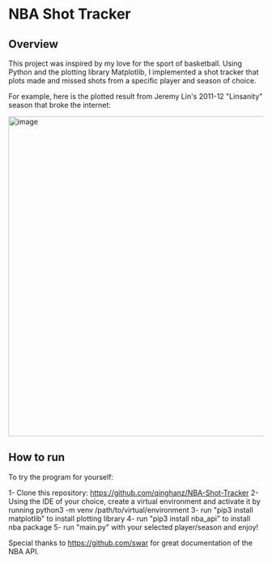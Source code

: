 # NBA Shot Tracker

## Overview
This project was inspired by my love for the sport of basketball. Using Python and the plotting library Matplotlib, I implemented a shot tracker that plots made and missed shots from a specific player and season of choice. 

For example, here is the plotted result from Jeremy Lin's 2011-12 "Linsanity" season that broke the internet: 

<img width="632" alt="image" src="https://user-images.githubusercontent.com/78117380/187091753-db7d0d0e-30b7-4ca8-9d80-1014f45a2f20.png">

## How to run

To try the program for yourself:

1- Clone this repository: https://github.com/qinghanz/NBA-Shot-Tracker
2- Using the IDE of your choice, create a virtual environment and activate it by running python3 -m venv /path/to/virtual/environment
3- run "pip3 install matplotlib" to install plotting library
4- run "pip3 install nba_api" to install nba package
5- run "main.py" with your selected player/season and enjoy!

Special thanks to https://github.com/swar for great documentation of the NBA API.

